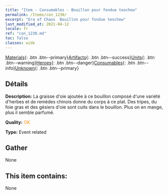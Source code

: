 ```yaml
---
title: "Item - Consumables - Bouillon pour fondue teochew"
permalink: /Items/con_1230/
excerpt: "Era of Chaos  Bouillon pour fondue teochew"
last_modified_at: 2021-04-12
locale: fr
ref: "con_1230.md"
toc: false
classes: wide
---
```

 [Materials](/fr/Items/){: .btn .btn--primary}[Artifacts](/fr/Items/Artifacts/){: .btn .btn--success}[Units](/fr/Items/Units/){: .btn .btn--warning}[Heroes](/fr/Items/Heroes/){: .btn .btn--danger}[Consumables](/fr/Items/Consumables/){: .btn .btn--info}[Unknown](/fr/Items/Unknown/){: .btn .btn--primary}

## Détails
 **Description:** La graisse d'oie ajoutée à ce bouillon composé d'une variété d'herbes et de remèdes chinois donne du corps à ce plat. Des tripes, du foie gras et des gésiers d'oie sont cuits dans le bouillon. Plus on en mange, plus il semble parfumé.

 **Quality:** <span style="color: #FF8C00">OK</span>

 **Type:** Event related

## Gather

  None

## This item contains:

  None


